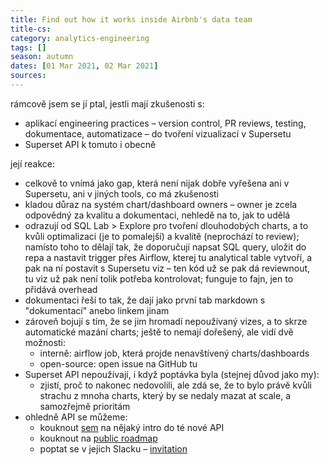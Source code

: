 ```yaml
---
title: Find out how it works inside Airbnb's data team
title-cs:
category: analytics-engineering
tags: []
season: autumn
dates: [01 Mar 2021, 02 Mar 2021]
sources: 
---
```


rámcově jsem se jí ptal, jestli mají zkušenosti s:
* aplikací engineering practices – version control, PR reviews, testing, dokumentace, automatizace – do tvoření vizualizací v Supersetu
* Superset API k tomuto i obecně

její reakce:
* celkově to vnímá jako gap, která není nijak dobře vyřešena ani v Supersetu, ani v jiných tools, co má zkušenosti
* kladou důraz na systém chart/dashboard owners – owner je zcela odpovědný za kvalitu a dokumentaci, nehledě na to, jak to udělá
* odrazují od SQL Lab > Explore pro tvoření dlouhodobých charts, a to kvůli optimalizaci (je to pomalejší) a kvalitě (neprochází to review); namísto toho to dělají tak, že doporučují napsat SQL query, uložit do repa a nastavit trigger přes Airflow, kterej tu analytical table vytvoří, a pak na ní postavit s Supersetu viz – ten kód už se pak dá reviewnout, tu viz už pak není tolik potřeba kontrolovat; funguje to fajn, jen to přidává overhead
* dokumentaci řeší to tak, že dají jako první tab markdown s "dokumentací" anebo linkem jinam
* zároveň bojují s tím, že se jim hromadí nepoužívaný vizes, a to skrze automatické mazání charts; ještě to nemají dořešený, ale vidí dvě možnosti:
	* interně: airflow job, která projde nenavštívený charts/dashboards
	* open-source: open issue na GitHub tu
* Superset API nepoužívají, i když poptávka byla (stejnej důvod jako my):
	* zjistí, proč to nakonec nedovolili, ale zdá se, že to bylo právě kvůli strachu z mnoha charts, který by se nedaly mazat at scale, a samozřejmě prioritám
* ohledně API se můžeme:
	* kouknout [sem](https://preset.io/blog/2020-10-01-superset-api/) na nějaký intro do té nové API
	* kouknout na [public roadmap](https://github.com/apache-superset/superset-roadmap)
	* poptat se v jejich Slacku – [invitation](https://join.slack.com/t/apache-superset/shared_invite/zt-l5f5e0av-fyYu8tlfdqbMdz_sPLwUqQ)

